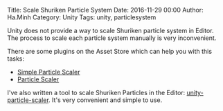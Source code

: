Title: Scale Shuriken Particle System
Date: 2016-11-29 00:00
Author: Ha.Minh
Category: Unity
Tags: unity, particlesystem

Unity does not provide a way to scale Shuriken particle system in Editor. The process to scale each particle system manually is very inconvenient.

There are some plugins on the Asset Store which can help you with this tasks:
* [Simple Particle Scaler](https://www.assetstore.unity3d.com/en/#!/content/9703)
* [Particle Scaler](https://www.assetstore.unity3d.com/en/#!/content/4400)

I've also written a tool to scale Shuriken Particles in the Editor: [unity-particle-scaler](https://github.com/minhhh/unity-particle-scaler). It's very convenient and simple to use.

